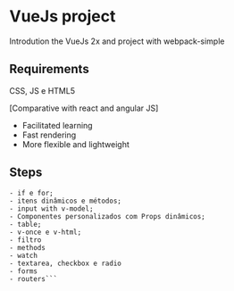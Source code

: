 # VueJs project
Introdution the VueJs 2x and project with webpack-simple

## Requirements ##
CSS, JS e HTML5

[Comparative with react and angular JS]
- Facilitated learning
- Fast rendering
- More flexible and lightweight

## Steps ##
```- diretiva v-bind;
- if e for;
- itens dinâmicos e métodos;
- input with v-model;
- Componentes personalizados com Props dinâmicos;
- table;
- v-once e v-html;
- filtro
- methods
- watch
- textarea, checkbox e radio
- forms
- routers```
